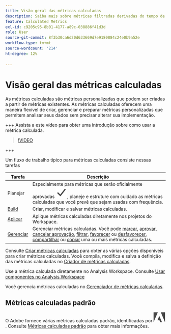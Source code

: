 ```yaml
---
title: Visão geral das métricas calculadas
description: Saiba mais sobre métricas filtradas derivadas do tempo de execução do relatório.
feature: Calculated Metrics
exl-id: c9205c95-8b01-4177-a89c-038886f41d3d
role: User
source-git-commit: 8f3b30ca6d20d633669d7e9180884c24e0b9a52e
workflow-type: tm+mt
source-wordcount: '214'
ht-degree: 12%

---
```


# Visão geral das métricas calculadas

As métricas calculadas são métricas personalizadas que podem ser criadas a partir de métricas existentes. As métricas calculadas oferecem uma maneira flexível de criar, gerenciar e preparar métricas personalizadas que permitem analisar seus dados sem precisar alterar sua implementação.

+++ Assista a este vídeo para obter uma introdução sobre como usar a métrica calculada.

>[!VIDEO](https://video.tv.adobe.com/v/31787/?learn=on)

+++

Um fluxo de trabalho típico para métricas calculadas consiste nessas tarefas

| Tarefa | Descrição |
| --- | --- |
| Planejar | Especialmente para métricas que serão oficialmente aprovadas ![Checkmark](/help/assets/icons/Checkmark.svg), planeje e estruture com cuidado as métricas calculadas que você prevê que sejam usadas com frequência. |
| [Build](/help/components/calc-metrics/cm-workflow/cm-build-metrics.md) | Criar, modificar e salvar métricas calculadas. |
| [Aplicar](/help/components/use-components-in-workspace.md) | Aplique métricas calculadas diretamente nos projetos do Workspace. |
| [Gerenciar](/help/components/calc-metrics/cm-workflow/cm-manager.md) | Gerenciar métricas calculadas. Você pode [marcar](/help/components/calc-metrics/cm-workflow/cm-tagging.md), [aprovar](/help/components/calc-metrics/cm-workflow/cm-approving.md), [cancelar aprovação](/help/components/calc-metrics/cm-workflow/cm-approving.md), [filtrar](/help/components/calc-metrics/cm-workflow/cm-filter.md), [favorecer](/help/components/calc-metrics/cm-workflow/cm-favorite.md) ou [desfavorecer](/help/components/calc-metrics/cm-workflow/cm-favorite.md), [compartilhar](/help/components/calc-metrics/cm-workflow/cm-sharing.md) ou [copiar](/help/components/calc-metrics/cm-workflow/cm-copy.md) uma ou mais métricas calculadas. |

Consulte [Criar métricas calculadas](/help/components/calc-metrics/cm-workflow/cm-workflow.md) para obter as várias opções disponíveis para criar métricas calculadas. Você compila, modifica e salva a definição das métricas calculadas no [Criador de métricas calculadas](cm-workflow/cm-build-metrics.md).

Use a métrica calculada diretamente no Analysis Workspace. Consulte [Usar componentes no Analysis Workspace](/help/components/use-components-in-workspace.md)

Você gerencia métricas calculadas no [Gerenciador de métricas calculadas](cm-workflow/cm-manager.md).

## Métricas calculadas padrão

O Adobe fornece várias métricas calculadas padrão, identificadas por ![AdobeLogoSmall](/help/assets/icons/AdobeLogoSmall.svg). Consulte [Métricas calculadas padrão](/help/components/calc-metrics/default-calcmetrics.md) para obter mais informações.
